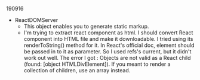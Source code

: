 190916

- ReactDOMServer
    - This object enables you to generate static markup.
    - I'm trying to extract react component as html. I should convert React component into HTML file and make it downloadable. I tried using its renderToString() method for it. In React's official doc, element should be passed in to it as parameter. So I used refs's current, but it didn't work out well. The error I got : Objects are not valid as a React child (found: [object HTMLDivElement]). If you meant to render a collection of children, use an array instead.